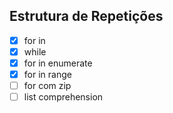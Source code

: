## Estrutura de Repetições

* [X]  for in
* [X]  while
* [X]  for in enumerate
* [X]  for in range
* [ ]  for com zip
* [ ]  list comprehension
